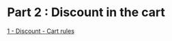 # Part 2 : Discount in the cart

[1 - Discount - Cart rules](https://app.gitbook.com/o/-MAz0PPl5s9ulE9xyliu/s/eRh5ljXXvELkmmdiRmg8/\~/changes/754/functional-documentation/business-rules/pricing/part-2-calculation-in-the-cart/1-discount-cart-rules)

